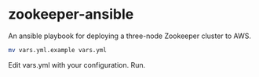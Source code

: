 # zookeeper-ansible

An ansible playbook for deploying a three-node Zookeeper cluster to AWS.

```bash
mv vars.yml.example vars.yml
```

Edit vars.yml with your configuration. Run.
